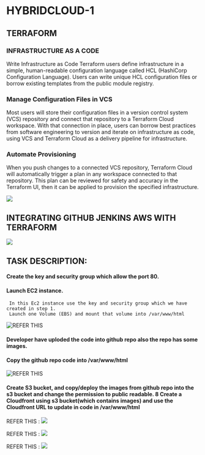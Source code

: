 # HYBRIDCLOUD-1


## TERRAFORM 

### INFRASTRUCTURE AS A CODE

Write Infrastructure as Code
Terraform users define infrastructure in a simple, human-readable configuration language called HCL (HashiCorp Configuration Language). Users can write unique HCL configuration files or borrow existing templates from the public module registry.

### Manage Configuration Files in VCS

Most users will store their configuration files in a version control system (VCS) repository and connect that repository to a Terraform Cloud workspace. With that connection in place, users can borrow best practices from software engineering to version and iterate on infrastructure as code, using VCS and Terraform Cloud as a delivery pipeline for infrastructure.

### Automate Provisioning

When you push changes to a connected VCS repository, Terraform Cloud will automatically trigger a plan in any workspace connected to that repository. This plan can be reviewed for safety and accuracy in the Terraform UI, then it can be applied to provision the specified infrastructure.

<img src="https://www.terraform.io/assets/images/terraform-overview/cli-howitworks-2x-0b1a3eb0.png" />



## INTEGRATING GITHUB JENKINS AWS WITH TERRAFORM



<img src="https://miro.medium.com/max/2400/0*VoKJItSlwsZXriPt" />






## TASK DESCRIPTION:

  #### Create the key and security group which allow the port 80.
  #### Launch EC2 instance.
  
  
     In this Ec2 instance use the key and security group which we have created in step 1.
     Launch one Volume (EBS) and mount that volume into /var/www/html
  
  
   ![REFER THIS](https://github.com/raghav1674/HYBRIDCLOUD-1/blob/master/test.tf)
  
  
   

   #### Developer have uploded the code into github repo also the repo has some images.
   #### Copy the github repo code into /var/www/html
   
   
   
   
  ![REFER THIS](https://github.com/raghav1674/HYBRIDCLOUD-1/blob/master/test.tf)
  
  

#### Create S3 bucket, and copy/deploy the images from github repo into the s3 bucket and change the permission to public readable. 8          Create a Cloudfront using s3 bucket(which contains images) and use the Cloudfront URL to update in code in /var/www/html

   
   REFER THIS :  ![](https://github.com/raghav1674/HYBRIDCLOUD-1/blob/master/test.tf)
   
   REFER THIS :  ![](https://github.com/raghav1674/HYBRIDCLOUD-1/blob/master/test.tf)
   
   REFER THIS :  ![](https://github.com/raghav1674/HYBRIDCLOUD-1/blob/master/test.tf)
